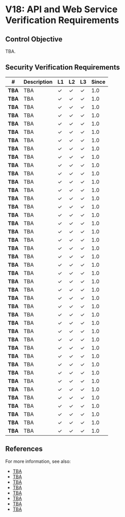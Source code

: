 # V18: API and Web Service Verification Requirements

## Control Objective

TBA.

## Security Verification Requirements

| # | Description | L1 | L2 | L3 | Since |
| --- | --- | --- | --- | -- | -- |
| **TBA** | TBA | ✓ | ✓ | ✓ | 1.0 |
| **TBA** | TBA | ✓ | ✓ | ✓ | 1.0 |
| **TBA** | TBA | ✓ | ✓ | ✓ | 1.0 |
| **TBA** | TBA | ✓ | ✓ | ✓ | 1.0 |
| **TBA** | TBA | ✓ | ✓ | ✓ | 1.0 |
| **TBA** | TBA | ✓ | ✓ | ✓ | 1.0 |
| **TBA** | TBA | ✓ | ✓ | ✓ | 1.0 |
| **TBA** | TBA | ✓ | ✓ | ✓ | 1.0 |
| **TBA** | TBA | ✓ | ✓ | ✓ | 1.0 |
| **TBA** | TBA | ✓ | ✓ | ✓ | 1.0 |
| **TBA** | TBA | ✓ | ✓ | ✓ | 1.0 |
| **TBA** | TBA | ✓ | ✓ | ✓ | 1.0 |
| **TBA** | TBA | ✓ | ✓ | ✓ | 1.0 |
| **TBA** | TBA | ✓ | ✓ | ✓ | 1.0 |
| **TBA** | TBA | ✓ | ✓ | ✓ | 1.0 |
| **TBA** | TBA | ✓ | ✓ | ✓ | 1.0 |
| **TBA** | TBA | ✓ | ✓ | ✓ | 1.0 |
| **TBA** | TBA | ✓ | ✓ | ✓ | 1.0 |
| **TBA** | TBA | ✓ | ✓ | ✓ | 1.0 |
| **TBA** | TBA | ✓ | ✓ | ✓ | 1.0 |
| **TBA** | TBA | ✓ | ✓ | ✓ | 1.0 |
| **TBA** | TBA | ✓ | ✓ | ✓ | 1.0 |
| **TBA** | TBA | ✓ | ✓ | ✓ | 1.0 |
| **TBA** | TBA | ✓ | ✓ | ✓ | 1.0 |
| **TBA** | TBA | ✓ | ✓ | ✓ | 1.0 |
| **TBA** | TBA | ✓ | ✓ | ✓ | 1.0 |
| **TBA** | TBA | ✓ | ✓ | ✓ | 1.0 |
| **TBA** | TBA | ✓ | ✓ | ✓ | 1.0 |
| **TBA** | TBA | ✓ | ✓ | ✓ | 1.0 |
| **TBA** | TBA | ✓ | ✓ | ✓ | 1.0 |
| **TBA** | TBA | ✓ | ✓ | ✓ | 1.0 |
| **TBA** | TBA | ✓ | ✓ | ✓ | 1.0 |
| **TBA** | TBA | ✓ | ✓ | ✓ | 1.0 |
| **TBA** | TBA | ✓ | ✓ | ✓ | 1.0 |
| **TBA** | TBA | ✓ | ✓ | ✓ | 1.0 |
| **TBA** | TBA | ✓ | ✓ | ✓ | 1.0 |
| **TBA** | TBA | ✓ | ✓ | ✓ | 1.0 |
| **TBA** | TBA | ✓ | ✓ | ✓ | 1.0 |
| **TBA** | TBA | ✓ | ✓ | ✓ | 1.0 |
| **TBA** | TBA | ✓ | ✓ | ✓ | 1.0 |
| **TBA** | TBA | ✓ | ✓ | ✓ | 1.0 |
| **TBA** | TBA | ✓ | ✓ | ✓ | 1.0 |


## References

For more information, see also:

* [TBA]()
* [TBA]()
* [TBA]()
* [TBA]()
* [TBA]()
* [TBA]()
* [TBA]()
* [TBA]()
